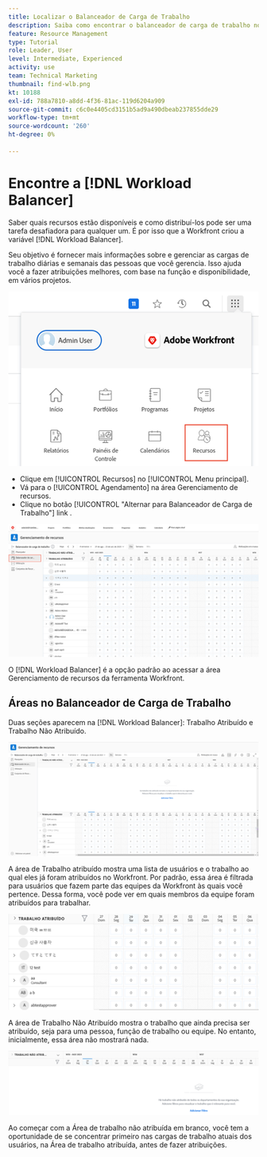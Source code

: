 ```yaml
---
title: Localizar o Balanceador de Carga de Trabalho
description: Saiba como encontrar o balanceador de carga de trabalho no Workfront e conhecer algumas das áreas disponíveis.
feature: Resource Management
type: Tutorial
role: Leader, User
level: Intermediate, Experienced
activity: use
team: Technical Marketing
thumbnail: find-wlb.png
kt: 10188
exl-id: 788a7810-a8dd-4f36-81ac-119d6204a909
source-git-commit: c6c0e4405cd3151b5ad9a490dbeab237855dde29
workflow-type: tm+mt
source-wordcount: '260'
ht-degree: 0%

---
```


# Encontre a [!DNL Workload Balancer]

Saber quais recursos estão disponíveis e como distribuí-los pode ser uma tarefa desafiadora para qualquer um. É por isso que a Workfront criou a variável [!DNL Workload Balancer].

Seu objetivo é fornecer mais informações sobre e gerenciar as cargas de trabalho diárias e semanais das pessoas que você gerencia. Isso ajuda você a fazer atribuições melhores, com base na função e disponibilidade, em vários projetos.

![opção de menu principal de recursos](assets/Find_01.png)

* Clique em [!UICONTROL Recursos] no [!UICONTROL Menu principal].
* Vá para o [!UICONTROL Agendamento] na área Gerenciamento de recursos.
* Clique no botão [!UICONTROL &quot;Alternar para Balanceador de Carga de Trabalho&quot;] link .

![alternar para balanceador de carga de trabalho](assets/Find_02.png)

O [!DNL Workload Balancer] é a opção padrão ao acessar a área Gerenciamento de recursos da ferramenta Workfront.

## Áreas no Balanceador de Carga de Trabalho

Duas seções aparecem na [!DNL Workload Balancer]: Trabalho Atribuído e Trabalho Não Atribuído.

![área não atribuída](assets/Find_03.png)

A área de Trabalho atribuído mostra uma lista de usuários e o trabalho ao qual eles já foram atribuídos no Workfront. Por padrão, essa área é filtrada para usuários que fazem parte das equipes da Workfront às quais você pertence. Dessa forma, você pode ver em quais membros da equipe foram atribuídos para trabalhar.

![usuários de área atribuídos](assets/Find_03b.png)

A área de Trabalho Não Atribuído mostra o trabalho que ainda precisa ser atribuído, seja para uma pessoa, função de trabalho ou equipe. No entanto, inicialmente, essa área não mostrará nada.

![área de trabalho não atribuída](assets/Find_03c.png)

Ao começar com a Área de trabalho não atribuída em branco, você tem a oportunidade de se concentrar primeiro nas cargas de trabalho atuais dos usuários, na Área de trabalho atribuída, antes de fazer atribuições.
